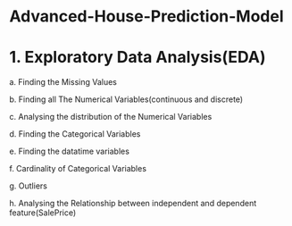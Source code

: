 # Advanced-House-Prediction-Model

# 1. Exploratory Data Analysis(EDA)

a. Finding the Missing Values

b. Finding all The Numerical Variables(continuous and discrete)

c. Analysing the distribution of the Numerical Variables

d. Finding the Categorical Variables

e. Finding the datatime variables

f. Cardinality of Categorical Variables

g. Outliers

h. Analysing the Relationship between independent and dependent feature(SalePrice)
